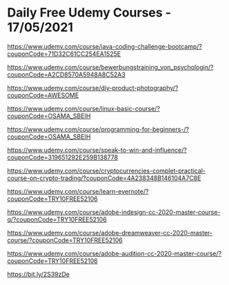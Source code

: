 # Daily Free Udemy Courses - 17/05/2021

https://www.udemy.com/course/java-coding-challenge-bootcamp/?couponCode=71D32C61CC254EA1525E
https://www.udemy.com/course/bewerbungstraining_von_psychologin/?couponCode=A2CD8570A5948A8C52A3
https://www.udemy.com/course/diy-product-photography/?couponCode=AWESOME
https://www.udemy.com/course/linux-basic-course/?couponCode=OSAMA_SBEIH
https://www.udemy.com/course/programming-for-beginners-/?couponCode=OSAMA_SBEIH
https://www.udemy.com/course/speak-to-win-and-influence/?couponCode=319651292E259B138778
https://www.udemy.com/course/cryptocurrencies-complet-practical-course-on-crypto-trading/?couponCode=4A238348B146104A7C8E
https://www.udemy.com/course/learn-evernote/?couponCode=TRY10FREE52106
https://www.udemy.com/course/adobe-indesign-cc-2020-master-course-q/?couponCode=TRY10FREE52106
https://www.udemy.com/course/adobe-dreamweaver-cc-2020-master-course/?couponCode=TRY10FREE52106
https://www.udemy.com/course/adobe-audition-cc-2020-master-course/?couponCode=TRY10FREE52106
https://bit.ly/2S39zDe
